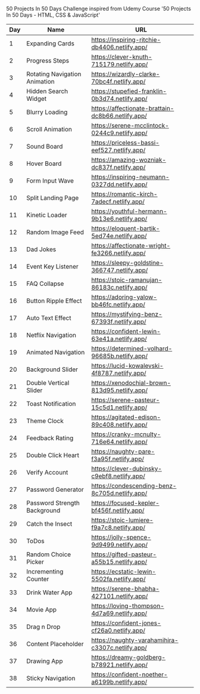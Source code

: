 50 Projects In 50 Days Challenge inspired from Udemy Course '50 Projects In 50 Days - HTML, CSS & JavaScript' 

| Day | Name | URL |
| --- | --- | --- |
| 1 | Expanding Cards | https://inspiring-ritchie-db4406.netlify.app/ |
| 2 | Progress Steps | https://clever-knuth-715179.netlify.app/ |
| 3 | Rotating Navigation Animation | https://wizardly-clarke-70bc4f.netlify.app/ |
| 4 | Hidden Search Widget | https://stupefied-franklin-0b3d74.netlify.app/ |
| 5 | Blurry Loading | https://affectionate-brattain-dc8b66.netlify.app/ |
| 6 | Scroll Animation | https://serene-mcclintock-0244c9.netlify.app/ |
| 7 | Sound Board | https://priceless-bassi-eef527.netlify.app/ |
| 8 | Hover Board | https://amazing-wozniak-dc837f.netlify.app/ |
| 9 | Form Input Wave | https://inspiring-neumann-0327dd.netlify.app/ |
| 10 | Split Landing Page | https://romantic-kirch-7adecf.netlify.app/ |
| 11 | Kinetic Loader | https://youthful-hermann-9b13e6.netlify.app/ |
| 12 | Random Image Feed | https://eloquent-bartik-5ed74e.netlify.app/ |
| 13 | Dad Jokes | https://affectionate-wright-fe3266.netlify.app/ |
| 14 | Event Key Listener | https://sleepy-goldstine-366747.netlify.app/ |
| 15 | FAQ Collapse |https://stoic-ramanujan-86183c.netlify.app/ |
| 16 | Button Ripple Effect | https://adoring-yalow-bb46fc.netlify.app/ | 
| 17 | Auto Text Effect | https://mystifying-benz-67393f.netlify.app/ | 
| 18 | Netflix Navigation | https://confident-lewin-63e41a.netlify.app/ | 
| 19 | Animated Navigation | https://determined-volhard-96685b.netlify.app/ | 
| 20 | Background Slider | https://lucid-kowalevski-4f8787.netlify.app/ | 
| 21 | Double Vertical Slider | https://xenodochial-brown-813d95.netlify.app/ | 
| 22 | Toast Notification | https://serene-pasteur-15c5d1.netlify.app/ |
| 23 |  Theme Clock | https://agitated-edison-89c408.netlify.app/  |
| 24 | Feedback Rating | https://cranky-mcnulty-716e64.netlify.app/ |
| 25 | Double Click Heart | https://naughty-pare-f3a95f.netlify.app/ |
| 26 | Verify Account | https://clever-dubinsky-c9ebf8.netlify.app/ |
| 27 | Password Generator | https://condescending-benz-8c705d.netlify.app/ |
| 28 | Password Strength Background | https://focused-kepler-bf456f.netlify.app/ |
| 29 | Catch the Insect | https://stoic-lumiere-f9a7c8.netlify.app/ |
| 30 | ToDos | https://jolly-spence-9d9499.netlify.app/ |
| 31 | Random Choice Picker | https://gifted-pasteur-a55b15.netlify.app/ |
| 32 | Incrementing Counter |  https://ecstatic-lewin-5502fa.netlify.app/ |
| 33 | Drink Water App | https://serene-bhabha-427101.netlify.app/ |
| 34 | Movie App | https://loving-thompson-4d7a69.netlify.app/ |
| 35 | Drag n Drop | https://confident-jones-cf26a0.netlify.app/ |
| 36 | Content Placeholder | https://naughty-varahamihira-c3307c.netlify.app/  |
| 37 | Drawing App | https://dreamy-goldberg-b78921.netlify.app/ |
| 38 | Sticky Navigation | https://confident-noether-a6199b.netlify.app/ |


